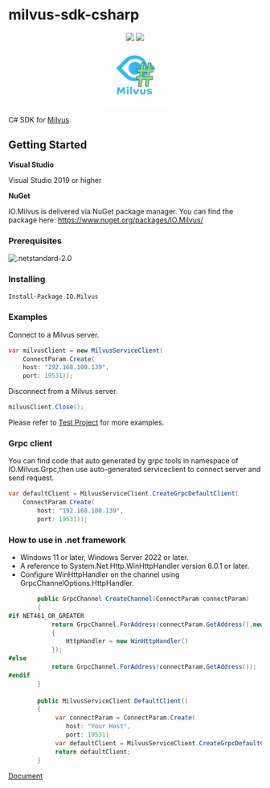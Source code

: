 # milvus-sdk-csharp

<div class="column" align="middle">
  <img src="https://img.shields.io/nuget/v/io.milvus"/>
  <img src="https://img.shields.io/nuget/dt/io.milvus"/>
</div>

<div align="middle">
    <img src="milvussharp.png"/>
</div>

C# SDK for [Milvus](https://github.com/milvus-io/milvus).

## Getting Started

**Visual Studio**

Visual Studio 2019  or higher

**NuGet**

IO.Milvus is delivered via NuGet package manager. You can find the package here:
https://www.nuget.org/packages/IO.Milvus/

### Prerequisites

 ![.netstandard-2.0](https://img.shields.io/badge/.netstandard-2.0-red)

### Installing

```
Install-Package IO.Milvus
```

### Examples

Connect to a Milvus server.

```csharp
var milvusClient = new MilvusServiceClient(
    ConnectParam.Create(
    host: "192.168.100.139",
    port: 19531));
```
Disconnect from a Milvus server.

```csharp
milvusClient.Close();
```

Please refer to [Test Project](https://github.com/weianweigan/milvus-sdk-csharp/tree/develop/src/IO.MilvusTests) for more examples.

### Grpc client

You can find code that auto generated by grpc tools in namespace of IO.Milvus.Grpc,then use auto-generated serviceclient to connect server and send request.
```csharp
var defaultClient = MilvusServiceClient.CreateGrpcDefaultClient(
    ConnectParam.Create(
        host: "192.168.100.139",
        port: 19531));
```
### How to use in .net framework

* Windows 11 or later, Windows Server 2022 or later.
* A reference to System.Net.Http.WinHttpHandler version 6.0.1 or later.
* Configure WinHttpHandler on the channel using GrpcChannelOptions.HttpHandler.

```c#
        public GrpcChannel CreateChannel(ConnectParam connectParam)
        {
#if NET461_OR_GREATER
            return GrpcChannel.ForAddress(connectParam.GetAddress(),new GrpcChannelOptions
            {
                HttpHandler = new WinHttpHandler()
            });
#else
            return GrpcChannel.ForAddress(connectParam.GetAddress());
#endif
        }

        public MilvusServiceClient DefaultClient()
        {
             var connectParam = ConnectParam.Create(
                host: "Your Host",
                port: 19531)
             var defaultClient = MilvusServiceClient.CreateGrpcDefaultClient(connectParam,CreateChannel(connectParam));
             return defaultClient;
        }
```

[Document](https://learn.microsoft.com/en-us/aspnet/core/grpc/netstandard?view=aspnetcore-7.0)